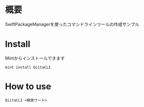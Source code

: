 # 概要
SwiftPackageManagerを使ったコマンドラインツールの作成サンプル

# Install
Mintからインストールできます

```
mint install QiitaCLI
```

# How to use
```
QiitaCLI <検索ワード>
```

